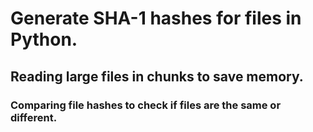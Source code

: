 # Generate SHA-1 hashes for files in Python.

## Reading large files in chunks to save memory.

### Comparing file hashes to check if files are the same or different.
